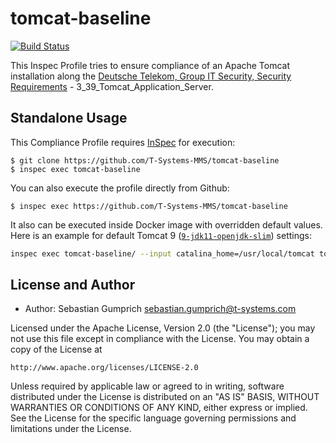 # tomcat-baseline
[![Build Status](http://img.shields.io/travis/T-Systems-MMS/tomcat-baseline.svg)][1]


This Inspec Profile tries to ensure compliance of an Apache Tomcat installation along the [Deutsche Telekom, Group IT Security, Security Requirements](https://www.telekom.com/psa) - 3_39_Tomcat_Application_Server.

## Standalone Usage

This Compliance Profile requires [InSpec](https://github.com/chef/inspec) for execution:

```
$ git clone https://github.com/T-Systems-MMS/tomcat-baseline
$ inspec exec tomcat-baseline
```

You can also execute the profile directly from Github:

```
$ inspec exec https://github.com/T-Systems-MMS/tomcat-baseline
```

It also can be executed inside Docker image with overridden default values. Here is an example for default Tomcat 9 ([`9-jdk11-openjdk-slim`](https://hub.docker.com/_/tomcat)) settings:

```bash
inspec exec tomcat-baseline/ --input catalina_home=/usr/local/tomcat tomcat_conf=/usr/local/tomcat/conf tomcat_libs=/usr/local/tomcat/lib tomcat_logs=/usr/local/tomcat/logs tomcat_cache=/usr/local/tomcat/temp logging_filehandler=AsyncFileHandler tomcat_service=disable
```

## License and Author

* Author:  Sebastian Gumprich <sebastian.gumprich@t-systems.com>


Licensed under the Apache License, Version 2.0 (the "License");
you may not use this file except in compliance with the License.
You may obtain a copy of the License at

    http://www.apache.org/licenses/LICENSE-2.0

Unless required by applicable law or agreed to in writing, software
distributed under the License is distributed on an "AS IS" BASIS,
WITHOUT WARRANTIES OR CONDITIONS OF ANY KIND, either express or implied.
See the License for the specific language governing permissions and
limitations under the License.

[1]: http://travis-ci.org/T-Systems-MMS/tomcat-baseline
